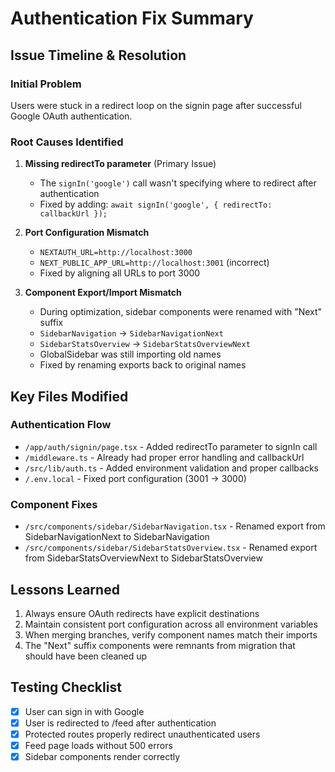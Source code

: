 # Authentication Fix Summary

## Issue Timeline & Resolution

### Initial Problem

Users were stuck in a redirect loop on the signin page after successful Google OAuth authentication.

### Root Causes Identified

1. **Missing redirectTo parameter** (Primary Issue)
   - The `signIn('google')` call wasn't specifying where to redirect after authentication
   - Fixed by adding: `await signIn('google', { redirectTo: callbackUrl });`

2. **Port Configuration Mismatch**
   - `NEXTAUTH_URL=http://localhost:3000`
   - `NEXT_PUBLIC_APP_URL=http://localhost:3001` (incorrect)
   - Fixed by aligning all URLs to port 3000

3. **Component Export/Import Mismatch**
   - During optimization, sidebar components were renamed with "Next" suffix
   - `SidebarNavigation` → `SidebarNavigationNext`
   - `SidebarStatsOverview` → `SidebarStatsOverviewNext`
   - GlobalSidebar was still importing old names
   - Fixed by renaming exports back to original names

## Key Files Modified

### Authentication Flow

- `/app/auth/signin/page.tsx` - Added redirectTo parameter to signIn call
- `/middleware.ts` - Already had proper error handling and callbackUrl
- `/src/lib/auth.ts` - Added environment validation and proper callbacks
- `/.env.local` - Fixed port configuration (3001 → 3000)

### Component Fixes

- `/src/components/sidebar/SidebarNavigation.tsx` - Renamed export from SidebarNavigationNext to SidebarNavigation
- `/src/components/sidebar/SidebarStatsOverview.tsx` - Renamed export from SidebarStatsOverviewNext to SidebarStatsOverview

## Lessons Learned

1. Always ensure OAuth redirects have explicit destinations
2. Maintain consistent port configuration across all environment variables
3. When merging branches, verify component names match their imports
4. The "Next" suffix components were remnants from migration that should have been cleaned up

## Testing Checklist

- [x] User can sign in with Google
- [x] User is redirected to /feed after authentication
- [x] Protected routes properly redirect unauthenticated users
- [x] Feed page loads without 500 errors
- [x] Sidebar components render correctly
